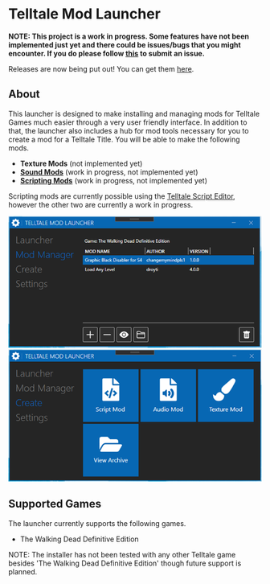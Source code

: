 # Telltale Mod Launcher

**NOTE: This project is a work in progress. Some features have not been implemented just yet and there could be issues/bugs that you might encounter. If you do please follow [this](https://github.com/Telltale-Modding-Group/TelltaleModLauncher/wiki/%5BHelp%5D---Reporting-an-Issue-or-Bug) to submit an issue.**

Releases are now being put out! You can get them [here](https://github.com/Telltale-Modding-Group/TelltaleModLauncher/releases).

## About
This launcher is designed to make installing and managing mods for Telltale Games much easier through a very user friendly interface. In addition to that, the launcher also includes a hub for mod tools necessary for you to create a mod for a Telltale Title. You will be able to make the following mods.
- **Texture Mods** (not implemented yet)
- **[Sound Mods](https://github.com/Telltale-Modding-Group/SoundModCreator)** (work in progress, not implemented yet)
- **[Scripting Mods](https://github.com/Telltale-Modding-Group/Telltale-Script-Editor)** (work in progress, not implemented yet)

Scripting mods are currently possible using the [Telltale Script Editor](https://github.com/Telltale-Modding-Group/Telltale-Script-Editor), however the other two are currently a work in progress.

![Screenshot 1](screenshots/shot1.png)
![Screenshot 2](screenshots/shot2.png)

## Supported Games
The launcher currently supports the following games.
- The Walking Dead Definitive Edition

NOTE: The installer has not been tested with any other Telltale game besides 'The Walking Dead Definitive Edition' though future support is planned.
